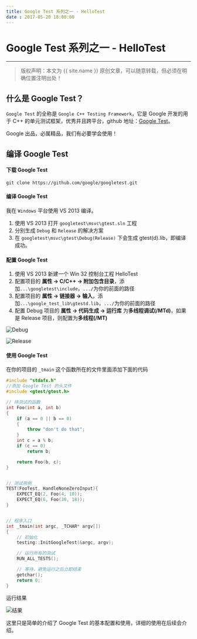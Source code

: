 ```yaml
---
title: Google Test 系列之一 - HelloTest
date : 2017-05-20 18:00:00
---
```



# Google Test 系列之一 - HelloTest
***
> 版权声明：本文为 {{ site.name }} 原创文章，可以随意转载，但必须在明确位置注明出处！ 

## 什么是 Google Test？
`Google Test` 的全称是 `Google C++ Testing Framework`，它是 Google 开发的用于 C++ 的单元测试框架，优秀并且跨平台，github 地址：[Google Test](https://github.com/google/googletest)。

Google 出品，必属精品，我们有必要学会使用！


## 编译 Google Test

#### 下载 Google Test
```
git clone https://github.com/google/googletest.git
```

#### 编译 Google Test
我在 `Windows` 平台使用 VS 2013 编译。

1. 使用 VS 2013 打开 `googletest\msvc\gtest.sln` 工程
2. 分别生成 `Debug` 和 `Release` 的解决方案
3. 在 `googletest\msvc\gtest\Debug(Release)` 下会生成 gtest(d).lib，即编译成功。

#### 配置 Google Test

1. 使用 VS 2013 新建一个 Win 32 控制台工程 HelloTest
2. 配置项目的 **属性 -> C/C++ -> 附加包含目录**，添加`...\googletest\include`，`.../`为你的前面的路径
3. 配置项目的 **属性 -> 链接器 -> 输入**，添加`...\google_test_lib\gtestd.lib`，`.../`为你的前面的路径
4. 配置 Debug 项目的 **属性 -> 代码生成 -> 运行库** 为**多线程调试(/MTd)**，如果是 Release 项目，则配置为**多线程(/MT)**

![Debug](http://upload-images.jianshu.io/upload_images/4613385-24006cfc0c6e0e65.png?imageMogr2/auto-orient/strip%7CimageView2/2/w/1240)


   ![Release](http://upload-images.jianshu.io/upload_images/4613385-ba322dd2ac91d0b1.png?imageMogr2/auto-orient/strip%7CimageView2/2/w/1240)

#### 使用 Google Test
在你的项目的 `_tmain` 这个函数所在的文件里面添加下面的代码
```cpp
#include "stdafx.h"
//添加 Google Test 的头文件
#include <gtest/gtest.h>

// 待测试的函数
int Foo(int a, int b)
{
	if (a == 0 || b == 0)
	{
		throw "don't do that";
	}
	int c = a % b;
	if (c == 0)
		return b;

	return Foo(b, c);
}


// 测试用例
TEST(FooTest, HandleNoneZeroInput){
	EXPECT_EQ(2, Foo(4, 10));
	EXPECT_EQ(6, Foo(30, 18));
}


// 程序入口
int _tmain(int argc, _TCHAR* argv[])
{
    // 初始化
    testing::InitGoogleTest(&argc, argv);

    // 运行所有的测试
    RUN_ALL_TESTS();

    // 等待，避免运行之后立即结束
    getchar();
    return 0;
}
```

运行结果

![结果](http://upload-images.jianshu.io/upload_images/4613385-ba96f181d9ac7dde.png?imageMogr2/auto-orient/strip%7CimageView2/2/w/1240)

这里只是简单的介绍了 Google Test 的基本配置和使用，详细的使用在后续会介绍。

